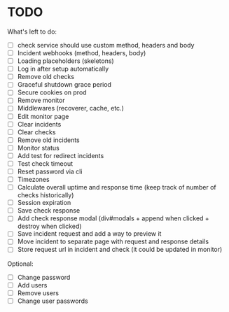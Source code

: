 # TODO

What's left to do:

- [ ] check service should use custom method, headers and body
- [ ] Incident webhooks (method, headers, body)
- [ ] Loading placeholders (skeletons)
- [ ] Log in after setup automatically
- [ ] Remove old checks
- [ ] Graceful shutdown grace period
- [ ] Secure cookies on prod
- [ ] Remove monitor
- [ ] Middlewares (recoverer, cache, etc.)
- [ ] Edit monitor page
- [ ] Clear incidents
- [ ] Clear checks
- [ ] Remove old incidents
- [ ] Monitor status
- [ ] Add test for redirect incidents
- [ ] Test check timeout
- [ ] Reset password via cli
- [ ] Timezones
- [ ] Calculate overall uptime and response time (keep track of number of checks
      historically)
- [ ] Session expiration
- [ ] Save check response
- [ ] Add check response modal (div#modals + append when clicked + destroy when
      clicked)
- [ ] Save incident request and add a way to preview it
- [ ] Move incident to separate page with request and response details
- [ ] Store request url in incident and check (it could be updated in monitor)

Optional:

- [ ] Change password
- [ ] Add users
- [ ] Remove users
- [ ] Change user passwords
